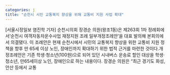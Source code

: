 ```yaml
---
categories: j
title: "순천시 시민 교통복지 향상을 위해 교통비 지원 사업 확대"
---
```

[서울시정일보 염진학 기자] 순천시의회 장경순 의원(왕조1동)은 제263회 1차 정례회에서‘순천시 여객자동차운수사업 재정지원 조례 일부개정조례안’을 대표 발의해 본회의에서 의결됐다. 이 조례안은 현재 순천시에서 시민의 교통복지 향상을 위한 교통비 지원 정책을 향후 만 65세 이상 노인, 장애인까지 확대하기 위한 법적 근거를 마련한 것이다.개정조례안은 기존 학생·청소년(100원)으로 되어 있던 시내버스 운송료 할인 대상을 학생·청소년, 만65세이상 노인, 장애인으로 하는 내용이다. 장경순 의원은 “최근 경기도 화성, 안산 등에서 교통
